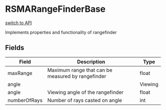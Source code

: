 # RSMARangeFinderBase
[switch to API](../../../Documentation/ScriptingAPI/en/RSMARangeFinderBase.md)

Implements properties and functionality of rangefinder

## Fields
| Field | Description | Type |
|--|--|--|
|maxRange|Maximum range that can be measured by rangefinder|float|
|angle||Viewing|
|angle|Viewing angle of the rangefinder|float|
|numberOfRays|Number of rays casted on angle|int|
